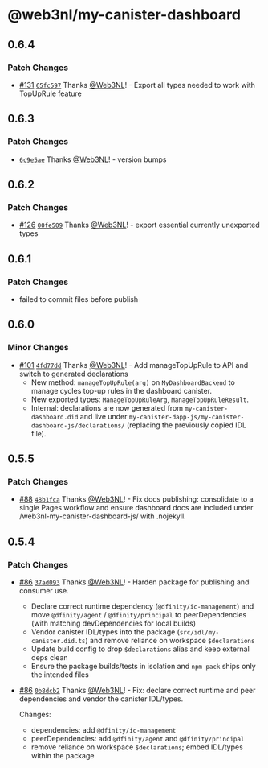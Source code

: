 # @web3nl/my-canister-dashboard

## 0.6.4

### Patch Changes

- [#131](https://github.com/Web3NL/my-canister-dapp/pull/131) [`65fc597`](https://github.com/Web3NL/my-canister-dapp/commit/65fc597c7b843c38fee9770e32b2ddc26408b78f) Thanks [@Web3NL](https://github.com/Web3NL)! - Export all types needed to work with TopUpRule feature

## 0.6.3

### Patch Changes

- [`6c9e5ae`](https://github.com/Web3NL/my-canister-dapp/commit/6c9e5ae7346a62dec6292fb646b80ce8f86e6635) Thanks [@Web3NL](https://github.com/Web3NL)! - version bumps

## 0.6.2

### Patch Changes

- [#126](https://github.com/Web3NL/my-canister-dapp/pull/126) [`00fe509`](https://github.com/Web3NL/my-canister-dapp/commit/00fe50986bc9ad39abdc27155a3bd647bdf0e940) Thanks [@Web3NL](https://github.com/Web3NL)! - export essential currently unexported types

## 0.6.1

### Patch Changes

- failed to commit files before publish

## 0.6.0

### Minor Changes

- [#101](https://github.com/Web3NL/my-canister-dapp/pull/101) [`4fd77dd`](https://github.com/Web3NL/my-canister-dapp/commit/4fd77dd3b97405e4e83402fe63b438a446ad0883) Thanks [@Web3NL](https://github.com/Web3NL)! - Add manageTopUpRule to API and switch to generated declarations
  - New method: `manageTopUpRule(arg)` on `MyDashboardBackend` to manage cycles top-up rules in the dashboard canister.
  - New exported types: `ManageTopUpRuleArg`, `ManageTopUpRuleResult`.
  - Internal: declarations are now generated from `my-canister-dashboard.did` and live under
    `my-canister-dapp-js/my-canister-dashboard-js/declarations/` (replacing the previously copied IDL file).

## 0.5.5

### Patch Changes

- [#88](https://github.com/Web3NL/my-canister-dapp/pull/88) [`48b1fca`](https://github.com/Web3NL/my-canister-dapp/commit/48b1fca2696642141d1f6cd9416f2eb3afdb310b) Thanks [@Web3NL](https://github.com/Web3NL)! - Fix docs publishing: consolidate to a single Pages workflow and ensure dashboard docs are included under /web3nl-my-canister-dashboard-js/ with .nojekyll.

## 0.5.4

### Patch Changes

- [#86](https://github.com/Web3NL/my-canister-dapp/pull/86) [`37ad093`](https://github.com/Web3NL/my-canister-dapp/commit/37ad093ee896d1765a6e24c157056842d26a8216) Thanks [@Web3NL](https://github.com/Web3NL)! - Harden package for publishing and consumer use.
  - Declare correct runtime dependency (`@dfinity/ic-management`) and move `@dfinity/agent` / `@dfinity/principal` to peerDependencies (with matching devDependencies for local builds)
  - Vendor canister IDL/types into the package (`src/idl/my-canister.did.ts`) and remove reliance on workspace `$declarations`
  - Update build config to drop `$declarations` alias and keep external deps clean
  - Ensure the package builds/tests in isolation and `npm pack` ships only the intended files

- [#86](https://github.com/Web3NL/my-canister-dapp/pull/86) [`0b8dcb2`](https://github.com/Web3NL/my-canister-dapp/commit/0b8dcb23577cf3e208f22aa47dff0c578096f144) Thanks [@Web3NL](https://github.com/Web3NL)! - Fix: declare correct runtime and peer dependencies and vendor the canister IDL/types.

  Changes:
  - dependencies: add `@dfinity/ic-management`
  - peerDependencies: add `@dfinity/agent` and `@dfinity/principal`
  - remove reliance on workspace `$declarations`; embed IDL/types within the package

